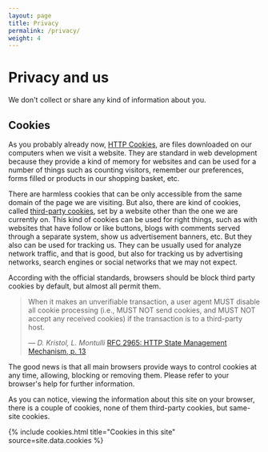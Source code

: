 ```yaml
---
layout: page
title: Privacy
permalink: /privacy/
weight: 4
---
```

# Privacy and us
We don't collect or share any kind of information about you.

## Cookies
As you probably already now, [HTTP Cookies](https://en.wikipedia.org/wiki/HTTP_cookie), are files downloaded on our computers when we visit a website.
They are standard in web development because they provide a kind of memory for websites and can be used for a number of things such as counting visitors,
remember our preferences, forms filled or products in our shopping basket, etc.

There are harmless cookies that can be  only accessible from the same domain of the page we are visiting. But also,
there are kind of cookies, called [third-party cookies](https://en.wikipedia.org/wiki/HTTP_cookie#Third-party_cookie),
set by a website other than the one we are currently on. This kind of cookies can be used for right things,
such as with websites that have follow or like buttons, blogs with comments served through a separate system, show us advertisement banners, etc.
But they also can be used for tracking us. They can be usually used for analyze network traffic, and that is good,
but also for tracking us by advertising networks, search engines or social networks that we may not expect.

According with the official standards, browsers should be block third party cookies by default, but almost all permit them.

> When it makes an unverifiable transaction, a user agent MUST disable
> all cookie processing (i.e., MUST NOT send cookies, and MUST NOT
> accept any received cookies) if the transaction is to a third-party
> host.
>
> &mdash; _D. Kristol, L. Montulli_
> [RFC 2965: HTTP State Management Mechanism, p. 13][RFC 2965]


[RFC 2965]: https://www.ietf.org/rfc/rfc2965.txt

The good news is that all main browsers provide ways to control cookies at any time, allowing, blocking or removing them.
Please refer to your browser's help for further information.

As you can notice, viewing the information about this site on your browser, there is a couple of cookies, none of them third-party cookies,
but same-site cookies.

{% include cookies.html title="Cookies in this site" source=site.data.cookies %}
